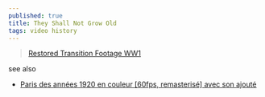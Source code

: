 ```yaml
---
published: true
title: They Shall Not Grow Old
tags: video history
---
```

> [Restored Transition Footage WW1](https://www.youtube.com/watch?v=yJeQfSSa9DE)

see also
- [Paris des années 1920 en couleur [60fps, remasterisé] avec son ajouté](https://www.youtube.com/watch?v=mgVl6Yk4itw)